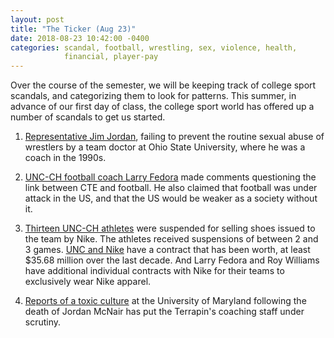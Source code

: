 ```yaml
---
layout: post
title: "The Ticker (Aug 23)"
date: 2018-08-23 10:42:00 -0400
categories: scandal, football, wrestling, sex, violence, health,
            financial, player-pay
---
```


Over the course of the semester, we will be keeping track of college sport
scandals, and categorizing them to look for patterns. This summer, in
advance of our first day of class, the college sport world has offered up
a number of scandals to get us started.

1. [Representative Jim
   Jordan](https://www.rollingstone.com/politics/politics-news/jim-jordan-ohio-state-700578/),
   failing to prevent the routine sexual abuse of wrestlers by a team
   doctor at Ohio State University, where he was a coach in the 1990s.

2. [UNC-CH football coach Larry
   Fedora](https://www.washingtonpost.com/news/early-lead/wp/2018/07/18/unc-coach-larry-fedora-criticized-after-questioning-footballs-link-with-cte/?noredirect=on&utm_term=.0bbc2abb4f2d)
   made comments questioning the link between CTE and football. He also
   claimed that football was under attack in the US, and that the US would
   be weaker as a society without it.

3. [Thirteen UNC-CH
   athletes](https://www.sbnation.com/college-football/2018/8/6/17597834/north-carolina-football-suspensions-players)
   were suspended for selling shoes issued to the team by Nike. The athletes received suspensions of between 2 and
   3 games. [UNC and
   Nike](https://www.newsobserver.com/sports/college/acc/unc/article198024869.html)
   have a contract that has been worth, at least \$35.68 million over the
   last decade. And Larry Fedora and Roy Williams have additional
   individual contracts with Nike for their teams to exclusively wear Nike
   apparel. 

4. [Reports of a toxic
   culture](https://www.cbssports.com/college-football/news/maryland-football-athletic-staffers-placed-on-leave-amid-report-of-harmful-culture/)
   at the University of Maryland following the death of Jordan McNair has
   put the Terrapin's coaching staff under scrutiny.



